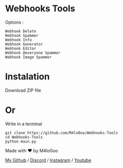 # Webhooks Tools
Options : 
```
Webhook Delete
Webhook Spammer
Webhook Info
Webhook Generator
Webhook Editor
Webhook @everyone Spammer
Webhook Image Spammer
```
# Instalation
Download ZIP file
# Or
Write in a terminal
```
git clone https://github.com/M4lo0oo/Webhooks-Tools
cd Webhooks-Tools
python main.py
```

Made with :heart: by M4lo0oo

[My Github](https://github.com/M4lo0oo) / 
[Discord](https://discord.gg/PgAt8FBrSJ) / 
[Instagram](https://www.instagram.com/malolc_/) / 
[Youtube](https://www.youtube.com/@Malo5659)
